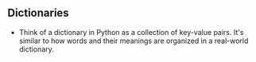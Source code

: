 ## Dictionaries

- Think of a dictionary in Python as a collection of key-value pairs. It's similar to how words and their meanings are organized in a real-world dictionary.
